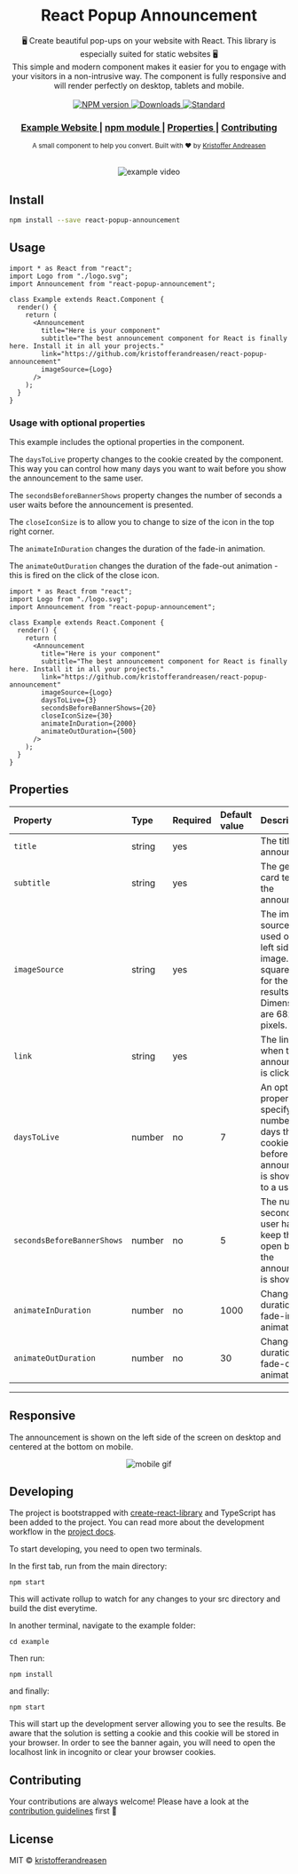 <div align="center">
 <h1>React Popup Announcement</h1>
</div>

<div align="center">
  🖥️ Create beautiful pop-ups on your website with React. This library is especially suited for static websites 🖥️
</div>
<div align="center">
  This simple and modern component makes it easier for you to engage with your visitors in a non-intrusive way.
  The component is fully responsive and will render perfectly on desktop, tablets and mobile.
</div>

<br />

<div align="center">
  <!-- NPM version -->
  <a href="https://www.npmjs.com/package/react-popup-announcement">
    <img src="https://img.shields.io/npm/v/react-popup-announcement.svg"
      alt="NPM version" />
  </a>
  <!-- Downloads -->
  <a href="https://www.npmjs.com/package/react-popup-announcement">
    <img src="https://img.shields.io/npm/dt/react-popup-announcement.svg"
      alt="Downloads" />
  </a>
  <!-- Standard -->
  <a href="https://standardjs.com">
    <img src="https://img.shields.io/badge/code_style-standard-brightgreen.svg"
      alt="Standard" />
  </a>
</div>

<div align="center">
  <h3>
    <a href="https://kristofferandreasen.github.io/react-popup-announcement/">
      Example Website
    </a>
    <span> | </span>
    <a href="https://www.npmjs.com/package/react-popup-announcement">
      npm module
    </a>
    <span> | </span>
    <a href="https://github.com/kristofferandreasen/react-popup-announcement#properties">
      Properties
    </a>
    <span> | </span>
    <a href="https://github.com/kristofferandreasen/react-popup-announcement#contributing">
      Contributing
    </a>
  </h3>
</div>

<div align="center">
  <sub>A small component to help you convert. Built with ❤︎ by
  <a href="https://github.com/kristofferandreasen">Kristoffer Andreasen</a>
</div>

<br />

<p align="center">
  <img src="./media/announcement-gif.gif" alt="example video">
</p>

## Install

```bash
npm install --save react-popup-announcement
```

## Usage

```tsx
import * as React from "react";
import Logo from "./logo.svg";
import Announcement from "react-popup-announcement";

class Example extends React.Component {
  render() {
    return (
      <Announcement
        title="Here is your component"
        subtitle="The best announcement component for React is finally here. Install it in all your projects."
        link="https://github.com/kristofferandreasen/react-popup-announcement"
        imageSource={Logo}
      />
    );
  }
}
```

### Usage with optional properties

This example includes the optional properties in the component.

The `daysToLive` property changes to the cookie created by the component.
This way you can control how many days you want to wait before you show the announcement to the same user.

The `secondsBeforeBannerShows` property changes the number of seconds a user waits before the announcement is presented.

The `closeIconSize` is to allow you to change to size of the icon in the top right corner.

The `animateInDuration` changes the duration of the fade-in animation.

The `animateOutDuration` changes the duration of the fade-out animation - this is fired on the click of the close icon.

```tsx
import * as React from "react";
import Logo from "./logo.svg";
import Announcement from "react-popup-announcement";

class Example extends React.Component {
  render() {
    return (
      <Announcement
        title="Here is your component"
        subtitle="The best announcement component for React is finally here. Install it in all your projects."
        link="https://github.com/kristofferandreasen/react-popup-announcement"
        imageSource={Logo}
        daysToLive={3}
        secondsBeforeBannerShows={20}
        closeIconSize={30}
        animateInDuration={2000}
        animateOutDuration={500}
      />
    );
  }
}
```

## Properties

| Property                   | Type   | Required | Default value | Description                                                                                                                       |
| :------------------------- | :----- | :------- | :------------ | :-------------------------------------------------------------------------------------------------------------------------------- |
| `title`                    | string | yes      |               | The title of the announcement                                                                                                     |
| `subtitle`                 | string | yes      |               | The general card text on the announcement                                                                                         |
| `imageSource`              | string | yes      |               | The image source string used on the left side of the image. Use a square image for the best results. Dimensions are 68x68 pixels. |
| `link`                     | string | yes      |               | The link used when the announcement is clicked.                                                                                   |
| `daysToLive`               | number | no       | 7             | An optional property specifying the number of days the cookie will live before the announcement is shown again to a user.         |
| `secondsBeforeBannerShows` | number | no       | 5             | The number of seconds a user has to keep the page open before the announcement is shown.                                          |
| `animateInDuration`        | number | no       | 1000          | Changes the duration of the fade-in animation.                                                                                    |
| `animateOutDuration`       | number | no       | 30            | Change the duration of the fade-out animation.                                                                                    |

---

## Responsive

The announcement is shown on the left side of the screen on desktop and centered at the bottom on mobile.

<p align="center">
  <img src="./media/mobile-gif.gif" alt="mobile gif">
</p>

## Developing

The project is bootstrapped with [create-react-library](https://github.com/transitive-bullshit/create-react-library) and TypeScript has been added to the project. You can read more about the development workflow in the [project docs](https://github.com/transitive-bullshit/create-react-library).

To start developing, you need to open two terminals.

In the first tab, run from the main directory:

```
npm start
```

This will activate rollup to watch for any changes to your src directory and build the dist everytime.

In another terminal, navigate to the example folder:

```
cd example
```

Then run:

```
npm install
```

and finally:

```
npm start
```

This will start up the development server allowing you to see the results.
Be aware that the solution is setting a cookie and this cookie will be stored in your browser.
In order to see the banner again, you will need to open the localhost link in incognito or clear your browser cookies.

## Contributing

Your contributions are always welcome!
Please have a look at the [contribution guidelines](https://github.com/kristofferandreasen/react-popup-announcement/blob/master/CONTRIBUTING.md) first 🎉

## License

MIT © [kristofferandreasen](https://github.com/kristofferandreasen)
